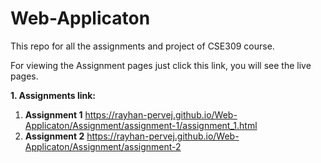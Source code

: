 # Web-Applicaton
This repo for all the assignments and project of CSE309 course.

For viewing the Assignment pages just click this link, you will see the live pages. 

**1. Assignments link:**
  1. **Assignment 1**  https://rayhan-pervej.github.io/Web-Applicaton/Assignment/assignment-1/assignment_1.html
  2. **Assignment 2**  https://rayhan-pervej.github.io/Web-Applicaton/Assignment/assignment-2
